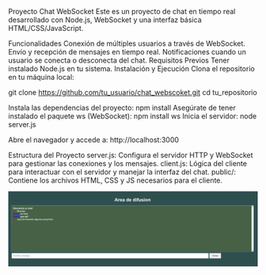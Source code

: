 Proyecto Chat WebSocket
Este es un proyecto de chat en tiempo real desarrollado con Node.js, WebSocket y una interfaz básica HTML/CSS/JavaScript.

Funcionalidades
Conexión de múltiples usuarios a través de WebSocket.
Envío y recepción de mensajes en tiempo real.
Notificaciones cuando un usuario se conecta o desconecta del chat.
Requisitos Previos
Tener instalado Node.js en tu sistema.
Instalación y Ejecución
Clona el repositorio en tu máquina local:

git clone https://github.com/tu_usuario/chat_webscoket.git
cd tu_repositorio

Instala las dependencias del proyecto:
npm install
Asegúrate de tener instalado el paquete ws (WebSocket):
npm install ws
Inicia el servidor:
node server.js

Abre el navegador y accede a:
http://localhost:3000

Estructura del Proyecto
server.js: Configura el servidor HTTP y WebSocket para gestionar las conexiones y los mensajes.
client.js: Lógica del cliente para interactuar con el servidor y manejar la interfaz del chat.
public/: Contiene los archivos HTML, CSS y JS necesarios para el cliente.

![Descripción de la imagen](https://github.com/Deivincci/chat_webscoket/blob/main/chat_tiempo_real.png?raw=true)

